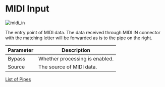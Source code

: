 # MIDI Input

![midi_in](https://blokas.io/images/midihub/pipes/midi_in.svg)

The entry point of MIDI data. The data received through MIDI IN connector with the matching letter will be forwarded as is to the pipe on the right.

| Parameter | Description                    |
| --------- | ------------------------------ |
| Bypass    | Whether processing is enabled. |
| Source    | The source of MIDI data.       |

<span class="blokas-web-hide">

[List of Pipes](index.md#the-list-of-pipes)

</span>